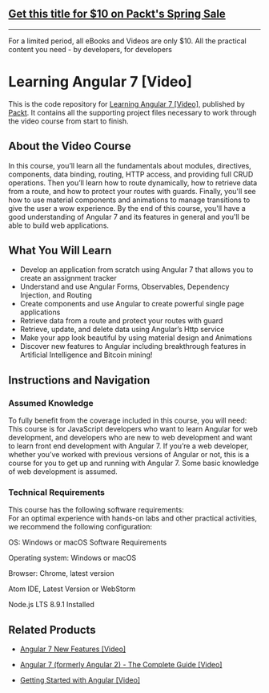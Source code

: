 ## [Get this title for $10 on Packt's Spring Sale](https://www.packt.com/V12477?utm_source=github&utm_medium=packt-github-repo&utm_campaign=spring_10_dollar_2022)
-----
For a limited period, all eBooks and Videos are only $10. All the practical content you need \- by developers, for developers

# Learning Angular 7 [Video]
This is the code repository for [Learning Angular 7 [Video]](https://www.packtpub.com/web-development/learning-angular-7-video?utm_source=github&utm_medium=repository&utm_campaign=9781789804461), published by [Packt](https://www.packtpub.com/?utm_source=github). It contains all the supporting project files necessary to work through the video course from start to finish.
## About the Video Course
In this course, you’ll learn all the fundamentals about modules, directives, components, data binding, routing, HTTP access, and providing full CRUD operations. Then you’ll learn how to route dynamically, how to retrieve data from a route, and how to protect your routes with guards. Finally, you'll see how to use material components and animations to manage transitions to give the user a wow experience. By the end of this course, you'll have a good understanding of Angular 7 and its features in general and you'll be able to build web applications.
 
<H2>What You Will Learn</H2>
<DIV class=book-info-will-learn-text>
<UL>
<LI>Develop an application from scratch using Angular 7 that allows you to create an assignment tracker 
<LI>Understand and use Angular Forms, Observables, Dependency Injection, and Routing 
<LI>Create components and use Angular to create powerful single page applications 
<LI>Retrieve data from a route and protect your routes with guard 
<LI>Retrieve, update, and delete data using Angular’s Http service 
<LI>Make your app look beautiful by using material design and Animations 
<LI>Discover new features to Angular including breakthrough features in Artificial Intelligence and Bitcoin mining! </LI></UL></DIV>
 
## Instructions and Navigation
### Assumed Knowledge
To fully benefit from the coverage included in this course, you will need:<br/>
This course is for JavaScript developers who want to learn Angular for web development, and developers who are new to web development and want to learn front end development with Angular 7. If you’re a web developer, whether you’ve worked with previous versions of Angular or not, this is a course for you to get up and running with Angular 7. Some basic knowledge of web development is assumed.
### Technical Requirements
This course has the following software requirements:<br/>
For an optimal experience with hands-on labs and other practical activities, we recommend the following configuration:
 

OS: Windows or macOS
Software Requirements
 
Operating system: Windows or macOS
 
 
Browser: Chrome, latest version
 
 
Atom IDE, Latest Version or WebStorm
 
 
Node.js LTS 8.9.1 Installed
 
 

## Related Products
* [Angular 7 New Features [Video]](https://www.packtpub.com/web-development/angular-7-new-features-video?utm_source=github&utm_medium=repository&utm_campaign=9781789619683)
 
* [Angular 7 (formerly Angular 2) - The Complete Guide [Video]](https://www.packtpub.com/application-development/angular-7-formerly-angular-2-complete-guide-video?utm_source=github&utm_medium=repository&utm_campaign=9781788998437)
 
* [Getting Started with Angular [Video]](https://www.packtpub.com/application-development/getting-started-angular-video?utm_source=github&utm_medium=repository&utm_campaign=9781788628563)
